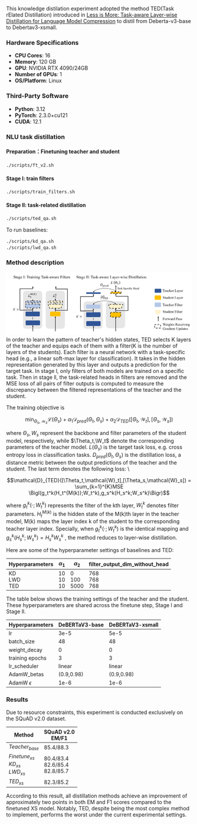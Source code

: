 This knowledge distilation experiment adopted the method TED(Task rElated Distillation) introduced in [Less is More: Task-aware Layer-wise Distillation for Language Model Compression](https://arxiv.org/pdf/2210.01351) to distil from Deberta-v3-base to Debertav3-xsmall. 
### Hardware Specifications
- **CPU Cores**: 16
- **Memory**: 120 GB
- **GPU**: NVIDIA RTX 4090/24GB
- **Number of GPUs**: 1
- **OS/Platform**: Linux

### Third-Party Software
- **Python**: 3.12
- **PyTorch**: 2.3.0+cu121
- **CUDA**: 12.1

### NLU task distillation
#### Preparation：Finetuning teacher and student
```bash
./scripts/ft_v2.sh
```
#### Stage l: train filters
```bash
./scripts/train_filters.sh
```
#### Stage ll: task-related distillation
```bash
./scripts/ted_qa.sh
```

To run baselines:
```bash
./scripts/kd_qa.sh
./scripts/lwd_qa.sh
```
### Method description
![image](./images/TED.png)
In order to learn the pattern of teacher's hidden states, TED selects K layers of the teacher and equips each of them with a filter(K is the number of layers of the students). Each filter is a neural network with a task-specific head (e.g., a linear soft-max layer for classification). It takes in the hidden representation generated by this layer and outputs a prediction for the target task. In stage l, only filters of both models are trained on a specific task. Then in stage ll, the task-related heads in filters are removed and the MSE loss of all pairs of filter outputs is computed to measure the discrepancy between the filtered representations of the teacher and the student.

The training objective is 
```math
\min_{\Theta_s,\mathcal{W}_s} \mathcal{L}(\Theta_s)+\alpha_1 \mathcal{D}_{pred}(\Theta_t,\Theta_s)+\alpha_2 \mathcal{D}_{TED}([\Theta_t,\mathcal{W}_t],[\Theta_s,\mathcal{W}_s])
```
where $\Theta_s,W_s$ represent the backbone and filter parameters of the student model, respectively, while  $\Theta_t,\W_t$  denote the corresponding parameters of the teacher model. $L(\Theta_s)$ is the target task loss, e.g. cross entropy loss in classification tasks. $D_{pred}(\Theta_t,\Theta_s)$ is the distillation loss, a distance metric between the output predictions of the teacher and the student. The last term denotes the following loss: \
```math
\mathcal{D}_{TED}([\Theta_t,\mathcal{W}_t],[\Theta_s,\mathcal{W}_s]) = \sum_{k=1}^{K}MSE \Bigl(g_t^k(H_t^{M(k)};W_t^k),g_s^k(H_s^k;W_s^k)\Bigr)
```
where $g_t^k(\cdot ;W_t^k)$  represents the filter of the kth layer, $W_t^k$ denotes filter parameters. $H_t^{M(k)}$ is the hidden state of the M(k)th layer in the teacher model, M(k) maps the layer index k of the student to the corresponding teacher layer index. Specially, when $g_t^k(\cdot ;W_t^k)$ is the identical mapping and $g_s^k(H_s^k;W_s^k) = H_s^kW_s^k$ , the method reduces to layer-wise distillation.  

Here are some of the hyperparameter settings of baselines and TED: 

| Hyperparameters   | $\alpha_1$     | $\alpha_2$       | filter_output_dim_without_head |
| ---------------- | -------------- | ---------------- | ------------------------------ |
| KD<br>LWD<br>TED | 10<br>10<br>10 | 0<br>100<br>5000 | 768<br>768<br>768|                               |

The table below shows the training settings of the teacher and the student. These hyperparameters are shared across the finetune step, Stage l and Stage ll. 

| Hyperparameters  | DeBERTaV3-base | DeBERTaV3-xsmall |
| ---------------- | -------------- | ---------------- |
| lr               | 3e-5           | 5e-5             |
| batch_size       | 48             | 48               |
| weight_decay     | 0              | 0                |
| training epochs  | 3              | 3                |
| lr_scheduler     | linear         | linear           |
| AdamW_betas      | (0.9,0.98)     | (0.9,0.98)       |
| AdamW $\epsilon$ | 1e-6           | 1e-6             |
### Results
Due to resource constraints, this experiment is conducted exclusively on the SQuAD v2.0 dataset. 

| Method <br>                                | SQuAD v2.0<br>EM/F1                     |
| ------------------------------------------ | --------------------------------------- |
| $Teacher_{base}$                           | 85.4/88.3                               |
| $Finetune_{xs}$<br>$KD_{xs}$<br>$LWD_{xs}$ | 80.4/83.4<br>82.6/85.4<br>82.8/85.7<br> |
| $TED_{xs}$                                 | 82.3/85.2                               |

According to this result, all distillation methods achieve an improvement of approximately two points in both EM and F1 scores compared to the finetuned XS model. Notably, TED, despite being the most complex method to implement, performs the worst under the current experimental settings.

